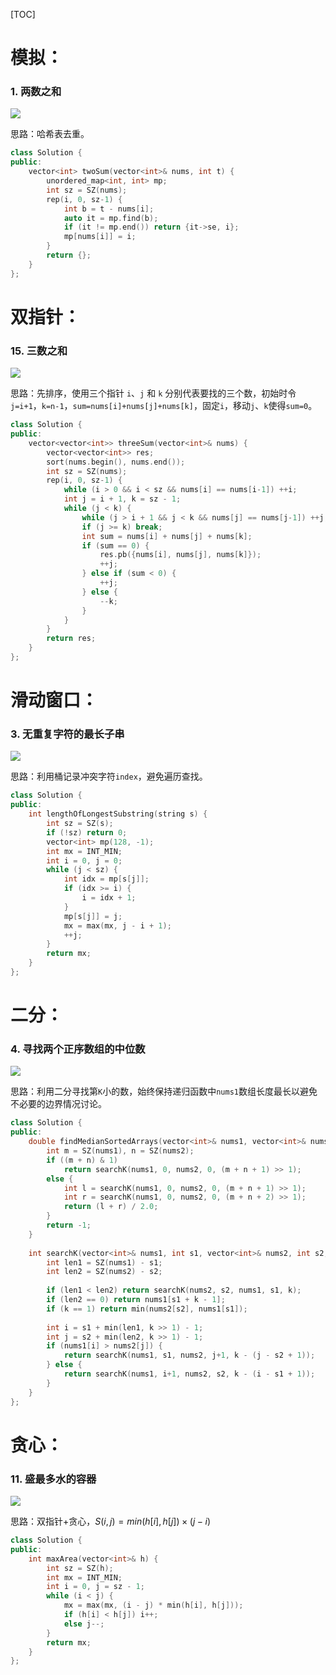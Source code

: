 [TOC]

# 模拟：

### 1. 两数之和

![](./images/1.png)

思路：哈希表去重。

```c++
class Solution {
public:
    vector<int> twoSum(vector<int>& nums, int t) {
		unordered_map<int, int> mp;
		int sz = SZ(nums);
		rep(i, 0, sz-1) {
			int b = t - nums[i];
			auto it = mp.find(b);
			if (it != mp.end()) return {it->se, i};
			mp[nums[i]] = i;
		}
		return {};
    }
};
```

# 双指针：

### 15. 三数之和

![](./images/15.png)

思路：先排序，使用三个指针 `i`、`j` 和 `k` 分别代表要找的三个数，初始时令`j=i+1`，`k=n-1`，`sum=nums[i]+nums[j]+nums[k]`，固定`i`，移动`j`、`k`使得`sum=0`。

```c++
class Solution {
public:
    vector<vector<int>> threeSum(vector<int>& nums) {
		vector<vector<int>> res;
		sort(nums.begin(), nums.end());
		int sz = SZ(nums);
		rep(i, 0, sz-1) {
			while (i > 0 && i < sz && nums[i] == nums[i-1]) ++i;
			int j = i + 1, k = sz - 1;
			while (j < k) {
				while (j > i + 1 && j < k && nums[j] == nums[j-1]) ++j;
				if (j >= k) break;
				int sum = nums[i] + nums[j] + nums[k];
				if (sum == 0) {
					res.pb({nums[i], nums[j], nums[k]});
					++j;
				} else if (sum < 0) {
					++j;
				} else {
					--k;
				}
			}
		} 
		return res;
    }
};
```

# 滑动窗口：

### 3. 无重复字符的最长子串

![](./images/3.png)

思路：利用桶记录冲突字符`index`，避免遍历查找。

```c++
class Solution {
public:
    int lengthOfLongestSubstring(string s) {
		int sz = SZ(s);
		if (!sz) return 0;
		vector<int> mp(128, -1);
		int mx = INT_MIN;
		int i = 0, j = 0;
		while (j < sz) {
			int idx = mp[s[j]];	
			if (idx >= i) {
				i = idx + 1;
			}
			mp[s[j]] = j;
			mx = max(mx, j - i + 1);
			++j;
		}
		return mx;
    }
};
```

# 二分：

### 4. 寻找两个正序数组的中位数

![](./images/4.png)

思路：利用二分寻找第`K`小的数，始终保持递归函数中`nums1`数组长度最长以避免不必要的边界情况讨论。

```c++
class Solution {
public:
    double findMedianSortedArrays(vector<int>& nums1, vector<int>& nums2) {
		int m = SZ(nums1), n = SZ(nums2);
		if ((m + n) & 1)
			return searchK(nums1, 0, nums2, 0, (m + n + 1) >> 1);
		else {
			int l = searchK(nums1, 0, nums2, 0, (m + n + 1) >> 1);
			int r = searchK(nums1, 0, nums2, 0, (m + n + 2) >> 1);
			return (l + r) / 2.0;
		}
		return -1;
    }
    
    int searchK(vector<int>& nums1, int s1, vector<int>& nums2, int s2, int k) {
    	int len1 = SZ(nums1) - s1;
    	int len2 = SZ(nums2) - s2;
    	
    	if (len1 < len2) return searchK(nums2, s2, nums1, s1, k);
		if (len2 == 0) return nums1[s1 + k - 1];
		if (k == 1) return min(nums2[s2], nums1[s1]);
    	
    	int i = s1 + min(len1, k >> 1) - 1;
    	int j = s2 + min(len2, k >> 1) - 1;
    	if (nums1[i] > nums2[j]) {
    		return searchK(nums1, s1, nums2, j+1, k - (j - s2 + 1));
		} else {
			return searchK(nums1, i+1, nums2, s2, k - (i - s1 + 1));
		}
	}
};
```

# 贪心：

### 11. 盛最多水的容器

![](./images/11.png)

思路：双指针+贪心，$S(i,j)=min(h[i], h[j])\times(j-i)$

```c++
class Solution {
public:
    int maxArea(vector<int>& h) {
		int sz = SZ(h);
		int mx = INT_MIN;
		int i = 0, j = sz - 1;
		while (i < j) {
			mx = max(mx, (i - j) * min(h[i], h[j]));
			if (h[i] < h[j]) i++;
			else j--;
		}
		return mx;
    }
};
```


